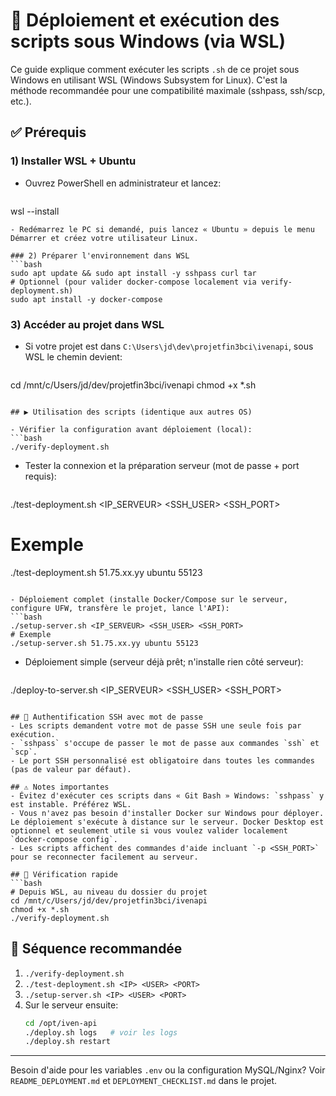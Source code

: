 # 🚀 Déploiement et exécution des scripts sous Windows (via WSL)

Ce guide explique comment exécuter les scripts `.sh` de ce projet sous Windows en utilisant WSL (Windows Subsystem for Linux). C'est la méthode recommandée pour une compatibilité maximale (sshpass, ssh/scp, etc.).

## ✅ Prérequis

### 1) Installer WSL + Ubuntu
- Ouvrez PowerShell en administrateur et lancez:
  ```powershell
wsl --install
  ```
- Redémarrez le PC si demandé, puis lancez « Ubuntu » depuis le menu Démarrer et créez votre utilisateur Linux.

### 2) Préparer l'environnement dans WSL
```bash
sudo apt update && sudo apt install -y sshpass curl tar
# Optionnel (pour valider docker-compose localement via verify-deployment.sh)
sudo apt install -y docker-compose
```

### 3) Accéder au projet dans WSL
- Si votre projet est dans `C:\Users\jd\dev\projetfin3bci\ivenapi`, sous WSL le chemin devient:
  ```bash
cd /mnt/c/Users/jd/dev/projetfin3bci/ivenapi
chmod +x *.sh
  ```

## ▶️ Utilisation des scripts (identique aux autres OS)

- Vérifier la configuration avant déploiement (local):
  ```bash
./verify-deployment.sh
  ```

- Tester la connexion et la préparation serveur (mot de passe + port requis):
  ```bash
./test-deployment.sh <IP_SERVEUR> <SSH_USER> <SSH_PORT>
# Exemple
./test-deployment.sh 51.75.xx.yy ubuntu 55123
  ```

- Déploiement complet (installe Docker/Compose sur le serveur, configure UFW, transfère le projet, lance l'API):
  ```bash
./setup-server.sh <IP_SERVEUR> <SSH_USER> <SSH_PORT>
# Exemple
./setup-server.sh 51.75.xx.yy ubuntu 55123
  ```

- Déploiement simple (serveur déjà prêt; n'installe rien côté serveur):
  ```bash
./deploy-to-server.sh <IP_SERVEUR> <SSH_USER> <SSH_PORT>
  ```

## 🔐 Authentification SSH avec mot de passe
- Les scripts demandent votre mot de passe SSH une seule fois par exécution.
- `sshpass` s'occupe de passer le mot de passe aux commandes `ssh` et `scp`.
- Le port SSH personnalisé est obligatoire dans toutes les commandes (pas de valeur par défaut).

## ⚠️ Notes importantes
- Évitez d'exécuter ces scripts dans « Git Bash » Windows: `sshpass` y est instable. Préférez WSL.
- Vous n'avez pas besoin d'installer Docker sur Windows pour déployer. Le déploiement s'exécute à distance sur le serveur. Docker Desktop est optionnel et seulement utile si vous voulez valider localement `docker-compose config`.
- Les scripts affichent des commandes d'aide incluant `-p <SSH_PORT>` pour se reconnecter facilement au serveur.

## 🧪 Vérification rapide
```bash
# Depuis WSL, au niveau du dossier du projet
cd /mnt/c/Users/jd/dev/projetfin3bci/ivenapi
chmod +x *.sh
./verify-deployment.sh
```

## 🚀 Séquence recommandée
1. `./verify-deployment.sh`
2. `./test-deployment.sh <IP> <USER> <PORT>`
3. `./setup-server.sh <IP> <USER> <PORT>`
4. Sur le serveur ensuite:
   ```bash
   cd /opt/iven-api
   ./deploy.sh logs   # voir les logs
   ./deploy.sh restart
   ```

---

Besoin d'aide pour les variables `.env` ou la configuration MySQL/Nginx? Voir `README_DEPLOYMENT.md` et `DEPLOYMENT_CHECKLIST.md` dans le projet.
